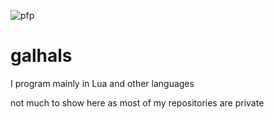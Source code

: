 ![pfp](https://user-images.githubusercontent.com/43718755/140663619-77d5db91-c493-464c-8af6-352751a598e0.jpg)
# galhals
I program mainly in Lua and other languages

not much to show here as most of my repositories are private
